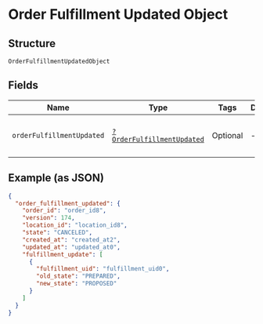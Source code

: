 
# Order Fulfillment Updated Object

## Structure

`OrderFulfillmentUpdatedObject`

## Fields

| Name | Type | Tags | Description | Getter | Setter |
|  --- | --- | --- | --- | --- | --- |
| `orderFulfillmentUpdated` | [`?OrderFulfillmentUpdated`](../../doc/models/order-fulfillment-updated.md) | Optional | - | getOrderFulfillmentUpdated(): ?OrderFulfillmentUpdated | setOrderFulfillmentUpdated(?OrderFulfillmentUpdated orderFulfillmentUpdated): void |

## Example (as JSON)

```json
{
  "order_fulfillment_updated": {
    "order_id": "order_id8",
    "version": 174,
    "location_id": "location_id8",
    "state": "CANCELED",
    "created_at": "created_at2",
    "updated_at": "updated_at0",
    "fulfillment_update": [
      {
        "fulfillment_uid": "fulfillment_uid0",
        "old_state": "PREPARED",
        "new_state": "PROPOSED"
      }
    ]
  }
}
```

